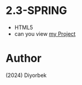 # 2.3-SPRING
- HTML5
- can you view [my Project](https://diyorbekpydev.github.io/2.3-SPRING/)
# Author 
(2024) Diyorbek 
